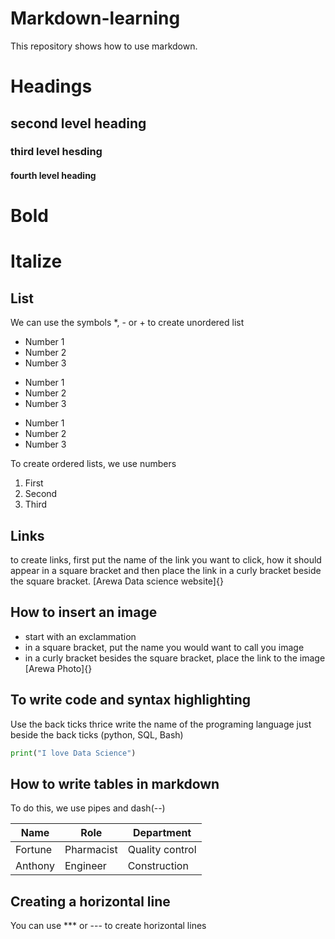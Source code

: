 # Markdown-learning
This repository shows how to use markdown.

# Headings
## second level heading
### third level hesding
#### fourth level heading

# Bold

# Italize

## List
We can use the symbols *, - or + to create unordered list

- Number 1
- Number 2
- Number 3

* Number 1
* Number 2
* Number 3

+ Number 1
+ Number 2
+ Number 3

To create ordered lists, we use numbers
1. First
2. Second
3. Third

## Links
to create links, first put the name of the link you want to click, how it should appear in a square bracket and then place the link in a curly bracket beside the square bracket.
[Arewa Data science website]{}

## How to insert an image
- start with an exclammation
- in a square bracket, put the name you would want to call you image
- in a curly bracket besides the square bracket, place the link to the image
  [Arewa Photo]{}

## To write code and syntax highlighting
Use the back ticks thrice
write the name of the programing language just beside the back ticks (python, SQL, Bash)

```python
print("I love Data Science")
```

## How to write tables in markdown
To do this, we use pipes and dash(--)

| Name        | Role        | Department|
|-------------|-------------|-----------|
|Fortune      |Pharmacist   |Quality control|
|Anthony      |Engineer     |Construction|

## Creating a horizontal line
You can use *** or --- to create horizontal lines






